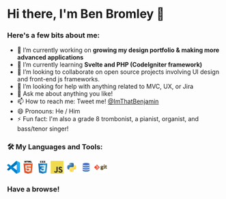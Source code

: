 # Hi there, I'm Ben Bromley 👋
<!--
**Ben-Bromley/Ben-Bromley** is a ✨ _special_ ✨ repository because its `README.md` (this file) appears on your GitHub profile.
-->
### Here's a few bits about me:

- 🔭 I’m currently working on **growing my design portfolio & making more advanced applications**
- 🌱 I’m currently learning **Svelte and PHP (CodeIgniter framework)**
- 👯 I’m looking to collaborate on open source projects involving UI design and front-end js frameworks.
- 🤔 I’m looking for help with anything related to MVC, UX, or Jira
- 💬 Ask me about anything you like!
- 📫 How to reach me: Tweet me! [@ImThatBenjamin](https://twitter.com/ImThatBenjamin)
- 😄 Pronouns: He / Him
- ⚡ Fun fact: I'm also a grade 8 trombonist, a pianist, organist, and bass/tenor singer!

### 🛠️ My Languages and Tools:

<code><img height="30" alt="Visual Studio Code" src="https://raw.githubusercontent.com/github/explore/80688e429a7d4ef2fca1e82350fe8e3517d3494d/topics/visual-studio-code/visual-studio-code.png"></code>
<code><img height="30" alt="HTML" src="https://raw.githubusercontent.com/github/explore/80688e429a7d4ef2fca1e82350fe8e3517d3494d/topics/html/html.png"></code>
<code><img height="30" alt="CSS" src="https://raw.githubusercontent.com/github/explore/80688e429a7d4ef2fca1e82350fe8e3517d3494d/topics/css/css.png"></code>
<code><img height="30" alt="JavaScript" src="https://raw.githubusercontent.com/github/explore/80688e429a7d4ef2fca1e82350fe8e3517d3494d/topics/javascript/javascript.png"></code>
<code><img height="30" alt="Python" src="https://raw.githubusercontent.com/github/explore/80688e429a7d4ef2fca1e82350fe8e3517d3494d/topics/python/python.png"></code>
<code><img height="30" alt="SQL" src="https://raw.githubusercontent.com/github/explore/80688e429a7d4ef2fca1e82350fe8e3517d3494d/topics/sql/sql.png"></code>
<code><img height="30" alt="Git" src="https://raw.githubusercontent.com/github/explore/80688e429a7d4ef2fca1e82350fe8e3517d3494d/topics/git/git.png"></code>

### Have a browse!
